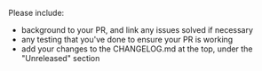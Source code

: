 Please include:

* background to your PR, and link any issues solved if necessary
* any testing that you've done to ensure your PR is working
* add your changes to the CHANGELOG.md at the top, under the "Unreleased" section
